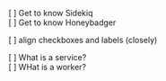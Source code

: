 [ ] Get to know Sidekiq   
[ ] Get to know Honeybadger

[ ] align checkboxes and labels (closely)

[ ] What is a service?   
[ ] WHat is a worker?
